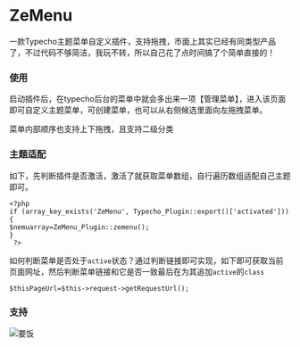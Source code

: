 # ZeMenu
一款Typecho主题菜单自定义插件，支持拖拽，市面上其实已经有同类型产品了，不过代码不够简洁，我玩不转，所以自己花了点时间搞了个简单直接的！

### 使用
启动插件后，在typecho后台的菜单中就会多出来一项【管理菜单】，进入该页面即可自定义主题菜单，可创建菜单，也可以从右侧候选里面向左拖拽菜单。

菜单内部顺序也支持上下拖拽，且支持二级分类

### 主题适配
如下，先判断插件是否激活，激活了就获取菜单数组，自行遍历数组适配自己主题即可。
```
<?php
if (array_key_exists('ZeMenu', Typecho_Plugin::export()['activated'])){
$nemuarray=ZeMenu_Plugin::zemenu();
}
 ?>
```
如何判断菜单是否处于`active`状态？通过判断链接即可实现，如下即可获取当前页面网址，然后判断菜单链接和它是否一致最后在为其追加`active`的`class`
```
$thisPageUrl=$this->request->getRequestUrl();
```

### 支持

![要饭](https://91ntr.cn/yaofan.webp)
